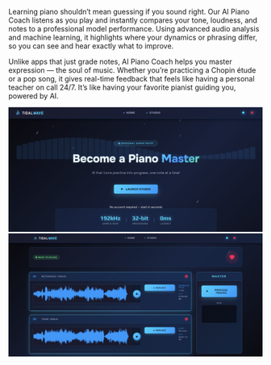 Learning piano shouldn’t mean guessing if you sound right. Our AI Piano Coach listens as you play and instantly compares your tone, loudness, and notes to a professional model performance. Using advanced audio analysis and machine learning, it highlights where your dynamics or phrasing differ, so you can see and hear exactly what to improve.

Unlike apps that just grade notes, AI Piano Coach helps you master expression — the soul of music. Whether you’re practicing a Chopin étude or a pop song, it gives real-time feedback that feels like having a personal teacher on call 24/7. It’s like having your favorite pianist guiding you, powered by AI.


![App](./image_front.png)
![App](./image_studio.png)
